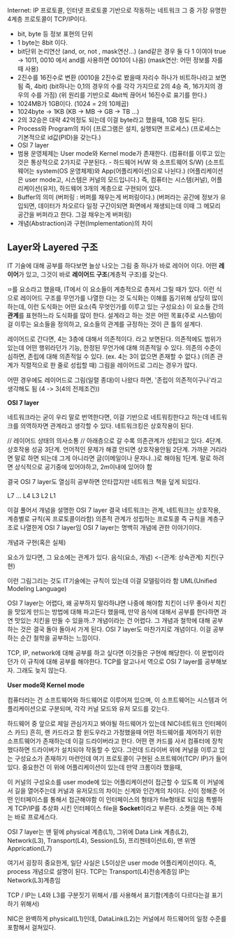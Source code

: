 Internet: IP 프로토콜, 인터넷 프로토콜 기반으로 작동하는 네트워크
그 중 가장 유명한 4계층 프로토콜이 TCP/IP이다.

- bit, byte 등 정보 표현의 단위
- 1 byte는 8bit 이다.
- bit단위 논리연산 (and, or, not , mask연산...)
  (and같은 경우 둘 다 1 이여야 true -> 1011, 0010 에서 and를 사용하면 0010이 나옴)
  (mask연산: 어떤 정보를 자를때 사용)
- 2진수를 16진수로 변환
  (0010을 2진수로 봤을때 자리수 하나가 비트하나라고 보면 됨 즉, 4bit)
  (bit하나는 0,1의 경우의 수를 각각 가지므로 2의 4승 즉, 16가지의 경우의 수를 가짐)
  (위 원리를 기반으로 4bit씩 끊어서 16진수로 표기를 한다.)
- 1024MB가 1GB이다. (1024 = 2의 10제곱)
- 1024byte -> 1KB (KB -> MB -> GB -> TB ...)
- 2의 32승은 대략 42억정도 되는데 이걸 byte라고 했을때, 1GB 정도 된다.
- Process와 Program의 차이
  (프로그램은 설치, 실행되면 프로세스)
  (프로세스는 기본적으로 id값(PID)을 갖는다.)
- OSI 7 layer
- 범용 운영체제는 User mode와 Kernel mode가 존재한다.
  (컴퓨터를 이루고 있는 것은 통상적으로 2가지로 구분된다. - 하드웨어 H/W 와 소프트웨어 S/W)
  (소프트웨어는 system(OS 운영체제)와 App(어플리케이션)으로 나뉜다.)
  (어플리케이션은 user mode고, 시스템은 커널의 모드입니다.)
  즉, 컴퓨터는 시스템(커널), 어플리케이션(유저), 하드웨어 3개의 계층으로 구현되어 있다.
- Buffer의 의미
  (버퍼링 : 버퍼를 채우는게 버퍼링이다.)
  (버퍼라는 공간에 정보가 유입되면, 데이터가 차오르다 일정 구간이되면 화면에서 재생되는데 이때 그 메모리 공간을 버퍼라고 한다. 그걸 채우는게 버퍼링)
- 개념(Abstraction)과 구현(Implementation)의 차이

## Layer와 Layered 구조

IT 기술에 대해 공부를 하다보면 늘상 나오는 그림 중 하나가 바로 레이어 이다.
어떤 **레이어**가 있고, 그것이 바로 **레이어드 구조**(계층적 구조)를 갖는다.

`ㅁ`를 요소라고 했을때, IT에서 이 요소들이 계층적으로 층져서 그릴 때가 있다.
이런 식으로 레이어드 구조를 무언가를 나열한 다는 것
도식화는 이해를 돕기위해 상당히 많이 하는데, 이런 도식화는 어떤 요소(즉 무엇인가를 이루고 있는 구성요소)
이 요소들 간의 **관계**를 표현하느라 도식화를 많이 한다.
설계라고 하는 것은 어떤 목표(주로 시스템)이걸 이루는 요소들을 정의하고, 요소들의 관계를 규정하는 것이 큰 틀의 설계다.

레이어드로 간다면, 4는 3층에 대해서 의존적이다. 라고 보면된다.
의존적에도 범위가 있는데 어떤 행위라던가 기능, 한정된 무언가에 대해 의존적일 수 있다.
의존의 수준이 심하면, 존립에 대해 의존적일 수 있다. (ex. 4는 3이 없으면 존재할 수 없다.)
(의존 관계가 직렬적으로 한 줄로 성립할 때)
그림을 레이어드로 그리는 경우가 많다.

어떤 경우에도 레이어드로 그림(일렬 종대)이 나왔다 하면, '존립이 의존적이구나'라고 생각해도 됨
(4 -> 3(4의 전제조건))

**OSI 7 layer**

네트워크라는 굳이 우리 말로 번역한다면, 이걸 기반으로 네트워킹한다고 하는데
네트워크를 의역하자면 관계라고 생각할 수 있다.
네트워크킹은 상호작용이 된다.

// 레이어드 상태의 의사소통
// 아래층으로 갈 수록 의존관계가 성립되고 있다.
4단계. 상호작용 성공
3단계. 언어적인 문제가 해결 안되면 상호작용안됨
2단계. 가까운 거리라면 말로 하면 되는데 그게 아니라면 글(이메일이나 문자나..)로 해야됨
1단계. 말로 하려면 상식적으로 공기중에 있어야하고, 2m이내에 있어야 함

결국 OSI 7 layer도 열심히 공부하면 안타깝지만 네트워크 책을 덮게 되있다.

L7
...
L4
L3
L2
L1

이걸 풀어서 개념을 설명한 OSI 7 layer
결국 네트워크는 관계, 네트워크는 상호작용, 계층별로 규칙(꼭 프로토콜이라함)
의존적 관계가 성립하는 프로토콜 즉 규칙을 계층구조로 나열한게 OSI 7 layer임
OSI 7 layer는 명백히 개념에 관한 이야기이다.

개념과 구현(혹은 실체)

요소가 있다면, 그 요소에는 관계가 있다.
음식(요소, 개념) <-(관계: 상속관계) 치킨(구현)

이런 그림그리는 것도 IT기술에는 규칙이 있는데
이걸 모델링이라 함
UML(Unified Modeling Language)

OSI 7 layer는 어렵다, 왜 공부하지 말라하냐면 나중에 해야함
치킨이 너무 좋아서 치킨을 맛있게 만드는 방법에 대해 파고든다 했을때, 만약 음식에 대해서 공부를 한다하면
과연 맛있는 치킨을 만들 수 있을까..?
개념이라는 건 어렵다. 그 개념과 철학에 대해 공부하는 것은 결국 돌아 돌아서 가게 된다.
OSI 7 layer도 마찬가지로 개념이다. 이걸 공부하는 순간 철학을 공부하는 느낌이다.

TCP, IP, network에 대해 공부를 하고 싶다면 이것들은 구현에 해당한다.
이 문법이라던가 이 규칙에 대해 공부를 해야한다.
TCP를 알고나서 역으로 OSI 7 layer를 공부해보자. 그래도 늦지 않는다.

**User mode와 Kernel mode**

컴퓨터라는 건 소프트웨어와 하드웨어로 이루어져 있으며,
이 소프트웨어는 시스템과 어플리케이션으로 구분되며, 각각 커널 모드와 유저 모드를 갖는다.

하드웨어 중 앞으로 제일 관심가지고 봐야될 하드웨어가 있는데 NIC(네트워크 인터페이스 카드) 흔히, 랜 카드라고 함
윈도우라고 가정했을때 어떤 하드웨어를 제어하기 위한 소프트웨어가 존재하는데 이걸 드라이버라고 한다.
어떤 랜 카드를 사서 컴퓨터에 장착했다하면 드라이버가 설치되야 작동할 수 있다.
그런데 드라이버 위에 커널을 이루고 있는 구성요소가 존재하기 마련인데 여기 프로토콜이 구현된 소프트웨어(TCP/ IP)가 들어있다.
중요한건 이 위에 어플리케이션이 있는데 만약 크롬이라 했을때,

이 커널의 구성요소를 user mode에 있는 어플리케이션이 접근할 수 있도록 이 커널에서 길을 열어주는데
커널과 유저모드의 차이는 신계와 인간계의 차이다.
신이 정해준 어떤 인터페이스를 통해서 접근해야함
이 인터페이스의 형태가 file형태로 되있음
특별하게 TCP/IP를 추상화 시킨 인터페이스 file을 **Socket**이라고 부른다.
소켓을 여는 주체는 바로 프로세스다.

OSI 7 layer는 맨 밑에 physical 계층(L1), 그위에 Data Link 계층(L2), Network(L3), Transport(L4), Session(L5), 프리젠테이션(L6), 맨 위엔 Apprication(L7)

여기서 굉장히 중요한게, 일단 사실은 L5이상은 user mode 어플리케이션이다. 즉, process 개념으로 설명이 된다.
TCP는 Transport(L4)전송계층임
IP는 Network(L3)계층임

TCP / IP는 L4와 L3를 구분짓기 위해서 /를 사용해서 표기함(계층이 다르다는걸 표기하기 위해서)

NIC은 완벽하게 physical(L1)인데, DataLink(L2)는 커널에서 하드웨어의 일정 수준를 포함해서 걸쳐있다.
